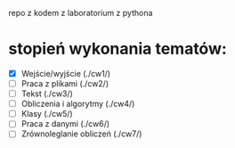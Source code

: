 repo z kodem z laboratorium z pythona 
# stopień wykonania tematów:
 - [x] Wejście/wyjście (./cw1/)
 - [ ] Praca z plikami (./cw2/)
 - [ ] Tekst (./cw3/)
 - [ ] Obliczenia i algorytmy (./cw4/)
 - [ ] Klasy (./cw5/)
 - [ ] Praca z danymi (./cw6/)
 - [ ] Zrównoleglanie obliczeń (./cw7/)